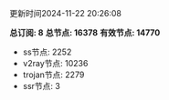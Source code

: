 更新时间2024-11-22 20:26:08

**总订阅: 8**
**总节点: 16378**
**有效节点: 14770**
- ss节点: 2252
- v2ray节点: 10236
- trojan节点: 2279
- ssr节点: 3
